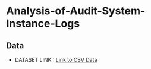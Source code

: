 # Analysis-of-Audit-System-Instance-Logs

## Data

- DATASET LINK : [Link to CSV Data](https://www.kaggle.com/datasets/shamiulislamshifat/it-incident-log-dataset)
